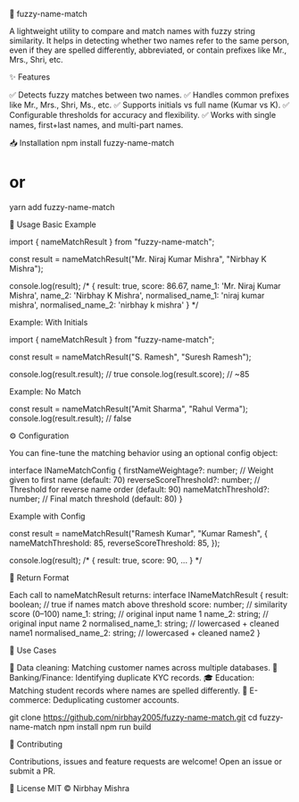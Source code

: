 🔎 fuzzy-name-match

A lightweight utility to compare and match names with fuzzy string similarity.
It helps in detecting whether two names refer to the same person, even if they are spelled differently, abbreviated, or contain prefixes like Mr., Mrs., Shri, etc.

✨ Features

✅ Detects fuzzy matches between two names.
✅ Handles common prefixes like Mr., Mrs., Shri, Ms., etc.
✅ Supports initials vs full name (Kumar vs K).
✅ Configurable thresholds for accuracy and flexibility.
✅ Works with single names, first+last names, and multi-part names.

📥 Installation
npm install fuzzy-name-match
# or
yarn add fuzzy-name-match

🚀 Usage
Basic Example

import { nameMatchResult } from "fuzzy-name-match";

const result = nameMatchResult("Mr. Niraj Kumar Mishra", "Nirbhay K Mishra");

console.log(result);
/*
{
  result: true,
  score: 86.67,
  name_1: 'Mr. Niraj Kumar Mishra',
  name_2: 'Nirbhay K Mishra',
  normalised_name_1: 'niraj kumar mishra',
  normalised_name_2: 'nirbhay k mishra'
}
*/

Example: With Initials

import { nameMatchResult } from "fuzzy-name-match";

const result = nameMatchResult("S. Ramesh", "Suresh Ramesh");

console.log(result.result); // true
console.log(result.score);  // ~85

Example: No Match

const result = nameMatchResult("Amit Sharma", "Rahul Verma");
console.log(result.result); // false

⚙️ Configuration

You can fine-tune the matching behavior using an optional config object:

interface INameMatchConfig {
  firstNameWeightage?: number;     // Weight given to first name (default: 70)
  reverseScoreThreshold?: number;  // Threshold for reverse name order (default: 90)
  nameMatchThreshold?: number;     // Final match threshold (default: 80)
}

Example with Config

const result = nameMatchResult("Ramesh Kumar", "Kumar Ramesh", {
  nameMatchThreshold: 85,
  reverseScoreThreshold: 85,
});

console.log(result);
/*
{
  result: true,
  score: 90,
  ...
}
*/

🧪 Return Format

Each call to nameMatchResult returns:
interface INameMatchResult {
  result: boolean;          // true if names match above threshold
  score: number;            // similarity score (0–100)
  name_1: string;           // original input name 1
  name_2: string;           // original input name 2
  normalised_name_1: string; // lowercased + cleaned name1
  normalised_name_2: string; // lowercased + cleaned name2
}

📌 Use Cases

🧾 Data cleaning: Matching customer names across multiple databases.
🏦 Banking/Finance: Identifying duplicate KYC records.
🎓 Education: Matching student records where names are spelled differently.
🛒 E-commerce: Deduplicating customer accounts.

git clone https://github.com/nirbhay2005/fuzzy-name-match.git
cd fuzzy-name-match
npm install
npm run build

🤝 Contributing

Contributions, issues and feature requests are welcome!
Open an issue or submit a PR.

📜 License
MIT © Nirbhay Mishra